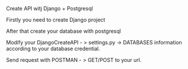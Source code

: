 Create API witj Django + Postgresql

Firstly you need to create Django project

After that create your database with postgresql

Modify your DjangoCreateAPI - > settings.py -> DATABASES information according to your database credential. 

Send request with POSTMAN - > GET/POST to your url.
